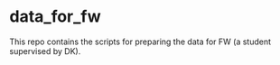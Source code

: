 # data_for_fw
This repo contains the scripts for preparing the data for FW (a student supervised by DK). 

